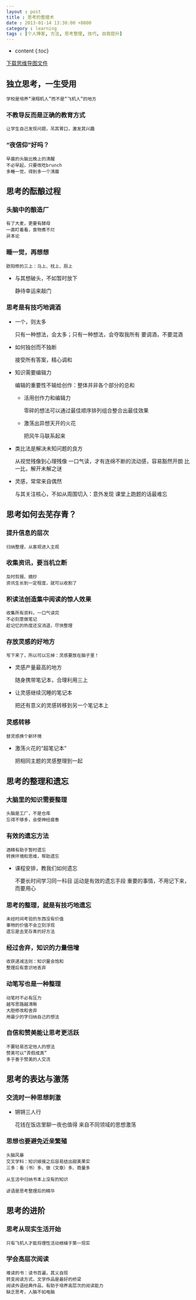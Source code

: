```yaml
---
layout : post
title : 思考的整理术
date : 2013-01-14 13:30:00 +0800
category : learning
tags : [个人博客, 方法, 思考整理, 技巧, 自我提升]
---
```


* content
{:toc}


[下载思维导图文件](https://docs.google.com/file/d/0B7UFT4BR96esVzN6NWZOck8tWnM/edit?usp=sharing)

## 独立思考，一生受用

	学校是培养“滑翔机人”而不是“飞机人”的地方


### 不教导反而是正确的教育方式

	让学生自己发现问题，吊其胃口，激发其兴趣

### “夜信仰”好吗？

	早晨的头脑比晚上的清醒
	不必早起，只要改吃brunch
	多睡一觉，得到多一个清晨

## 思考的酝酿过程


### 头脑中的酿造厂

	有了大麦，更要有酵母
	一直盯着看，食物煮不烂
	异本论

### 睡一觉，再想想

	欧阳修的三上：马上、枕上、厕上
	
- 与其想破头，不如暂时放下

	静待幸运来敲门

### 思考是有技巧地调酒

- 一个，则太多

	只有一种想法，会太多；只有一种想法，会夺取我所有
	要调酒，不要混酒
	
- 如何独创而不独断

	接受所有答案，精心调和
	
- 知识需要编辑力

	编辑的重要性不输给创作：整体并非各个部分的总和
	
	 - 活用创作力和编辑力
	 
		零碎的想法可以通过最佳顺序排列组合整合出最佳效果
		
	 - 激荡出异想天开的火花
	 
		把风牛马联系起来
		
- 类比法是解决未知问题的良方

	从视觉残像到心理残像
	一口气读，才有连绵不断的流动感，容易豁然开朗
	比一比，解开未解之谜
	
- 灵感，常常来自偶然

	与其关注核心，不如从周围切入：意外发现
	课堂上跑题的话最难忘

## 思考如何去芜存青？


### 提升信息的层次

	归纳整理，从客观进入主观

### 收集资讯，要当机立断

	及时剪报、摘抄
	资讯生长到一定程度，就可以收割了

### 积读法创造集中阅读的惊人效果

	收集所有资料，一口气读完
	不必刻意做笔记
	趁记忆的热度还没消退，尽快整理

### 存放灵感的好地方

	写下来了，所以可以忘掉：灵感要放在脑子里！
	
- 灵感产量最高的地方

	随身携带笔记本，合理利用三上
	
- 让灵感继续沉睡的笔记本

	把还有意义的灵感转移到另一个笔记本上

### 灵感转移

	替灵感换个新环境
	
- 激荡火花的“超笔记本”

	把相同主题的灵感整理到一起

## 思考的整理和遗忘


### 大脑里的知识需要整理

	头脑是工厂，不是仓库
	忘得不够多，会使神经疲惫

### 有效的遗忘方法

	酒精有助于暂时遗忘
	转换环境和思维，帮助遗忘
	
- 课程安排，教我们如何遗忘

	不要长时间学习同一科目
	运动是有效的遗忘手段
	重要的事情，不用记下来，而要用心

### 思考的整理，就是有技巧地遗忘

	未经时间考验的东西没有价值
	事物的价值不会立刻浮现
	遗忘是去芜存青的好方法

### 经过舍弃，知识的力量倍增

	收获递减法则：知识量会饱和
	整理后有意识地丢弃

### 动笔写也是一种整理

	动笔时不必有压力
	越写思路越清晰
	大胆修改和舍弃
	用最少的字归纳自己的想法


### 自信和赞美能让思考更活跃

	不要轻易否定他人的想法
	赞美可以“弄假成真”
	多于善于赞美的人交流

## 思考的表达与激荡


### 交流时一种思想刺激

- 锵锵三人行

	花钱在饭店里聊一夜也值得
	来自不同领域的思想激荡

### 思想也要避免近亲繁殖

	头脑风暴
	交叉学科：知识嫁接之后容易结出甜美果实
	三多：看（书）多、做（文章）多、商量多

	从生活中归纳书本上没有的知识

	谚语是思考整理后的精华


## 思考的进阶


### 思考从现实生活开始

	只有飞机人才能将理性活动根植于第一现实

### 学会高层次阅读

	难读的书：读书百遍，其义自现
	转变阅读方式，文学作品是最好的桥梁
	阅读外语经典作品，有助于培养高层次的阅读能力
	缺乏思考，人脑不如电脑
